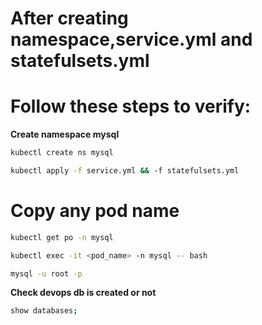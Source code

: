 # After creating namespace,service.yml and statefulsets.yml
# Follow these steps to verify:

**Create namespace mysql**
```bash
kubectl create ns mysql
```

```bash
kubectl apply -f service.yml && -f statefulsets.yml
```
# Copy any pod name 
```bash
kubectl get po -n mysql
```

```bash
kubectl exec -it <pod_name> -n mysql -- bash
```

```bash
mysql -u root -p
```
**Check devops db is created or not**
```bash
show databases;
```
